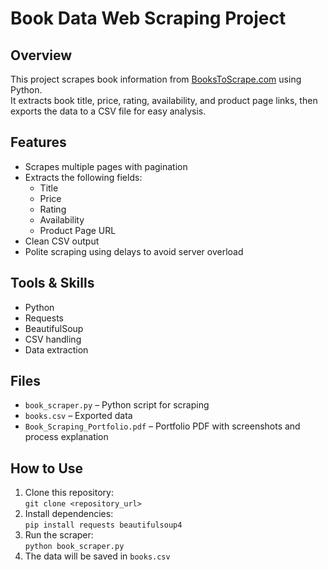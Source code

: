 # Book Data Web Scraping Project

## Overview
This project scrapes book information from [BooksToScrape.com](http://books.toscrape.com) using Python.  
It extracts book title, price, rating, availability, and product page links, then exports the data to a CSV file for easy analysis.

## Features
- Scrapes multiple pages with pagination
- Extracts the following fields:
  - Title
  - Price
  - Rating
  - Availability
  - Product Page URL
- Clean CSV output
- Polite scraping using delays to avoid server overload

## Tools & Skills
- Python
- Requests
- BeautifulSoup
- CSV handling
- Data extraction

## Files
- `book_scraper.py` – Python script for scraping
- `books.csv` – Exported data
- `Book_Scraping_Portfolio.pdf` – Portfolio PDF with screenshots and process explanation

## How to Use
1. Clone this repository:  
   `git clone <repository_url>`
2. Install dependencies:  
   `pip install requests beautifulsoup4`
3. Run the scraper:  
   `python book_scraper.py`
4. The data will be saved in `books.csv`
